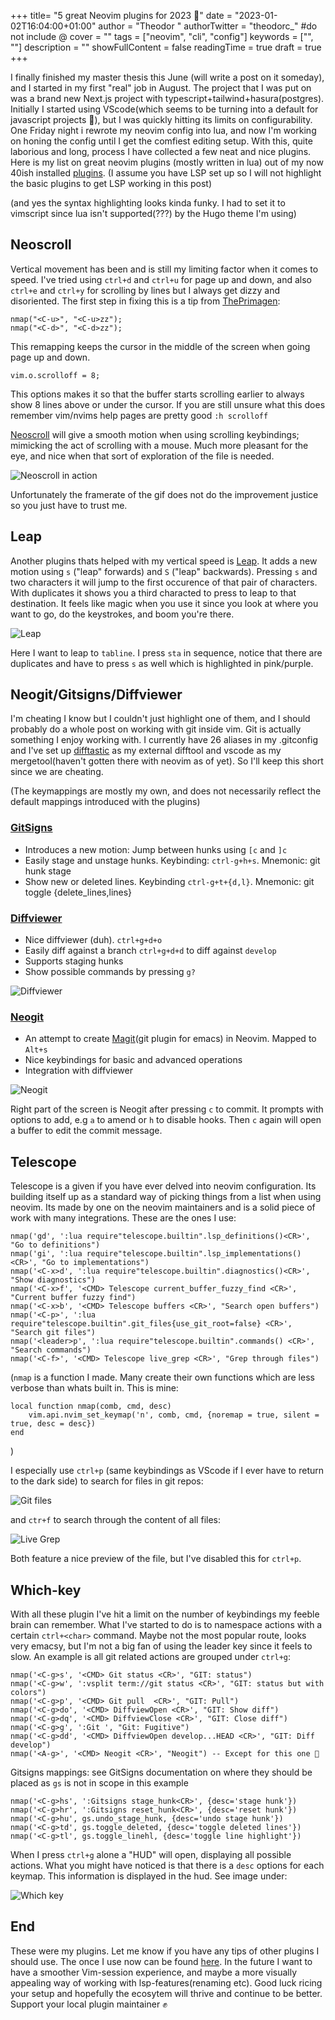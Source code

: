+++
title= "5 great Neovim plugins for 2023 🤙"
date = "2023-01-02T16:04:00+01:00"
author = "Theodor "
authorTwitter = "theodorc_" #do not include @
cover = ""
tags = ["neovim", "cli", "config"]
keywords = ["", ""]
description = ""
showFullContent = false
readingTime = true
draft = true
+++

I finally finished my master thesis this June (will write a post on it someday),
and I started in my first "real" job in August. The project that I was put on
was a brand new Next.js project with typescript+tailwind+hasura(postgres).
Initially I started using VScode(which seems to be turning into a default for
javascript projects 🤷), but I was quickly hitting its limits on
configurability. One Friday night i rewrote my neovim config into lua, and now
I'm working on honing the config until I get the comfiest editing setup. With
this, quite laborious and long, process I have collected a few neat and nice
plugins. Here is my list on great neovim plugins (mostly written in lua) out of
my now 40ish installed
[plugins]("https://github.com/TheodorRene/dotfiles/blob/master/nvim/lua/plugins.lua").
(I assume you have LSP set up so I will not highlight the basic plugins to get
LSP working in this post)

(and yes the syntax highlighting looks kinda funky. I had to set it to vimscript
since lua isn't supported(???) by the Hugo theme I'm using)

## Neoscroll

Vertical movement has been and is still my limiting factor when it comes to
speed. I've tried using `ctrl+d` and `ctrl+u` for page up and down, and also
`ctrl+e` and `ctrl+y` for scrolling by lines but I always get dizzy and
disoriented. The first step in fixing this is a tip from
[ThePrimagen]("https://www.youtube.com/channel/UC8ENHE5xdFSwx71u3fDH5Xw"):

```vim
nmap("<C-u>", "<C-u>zz");
nmap("<C-d>", "<C-d>zz");
```

This remapping keeps the cursor in the middle of the screen when going page up
and down.

```vim
vim.o.scrolloff = 8;
```

This options makes it so that the buffer starts scrolling earlier to always show
8 lines above or under the cursor. If you are still unsure what this does
remember vim/nvims help pages are pretty good `:h scrolloff`

[Neoscroll]("https://github.com/karb94/neoscroll.nvim") will give a smooth
motion when using scrolling keybindings; mimicking the act of scrolling with a
mouse. Much more pleasant for the eye, and nice when that sort of exploration of
the file is needed.

![Neoscroll in action](/img/neoscroll.gif)

Unfortunately the framerate of the gif does not do the improvement justice so
you just have to trust me.

## Leap

Another plugins thats helped with my vertical speed is
[Leap]("https://github.com/ggandor/leap.nvim"). It adds a new motion using `s`
("leap" forwards) and `S` ("leap" backwards). Pressing `s` and two characters it
will jump to the first occurence of that pair of characters. With duplicates it
shows you a third characted to press to leap to that destination. It feels like
magic when you use it since you look at where you want to go, do the keystrokes,
and boom you're there.

![Leap](/img/leap.gif)

Here I want to leap to `tabline`. I press `sta` in sequence, notice that there
are duplicates and have to press `s` as well which is highlighted in pink/purple.

## Neogit/Gitsigns/Diffviewer

I'm cheating I know but I couldn't just highlight one of them, and I should
probably do a whole post on working with git inside vim. Git is actually
something I enjoy working with. I currently have 26 aliases in my .gitconfig and
I've set up [difftastic]("https://difftastic.wilfred.me.uk/") as my external
difftool and vscode as my mergetool(haven't gotten there with neovim as of yet).
So I'll keep this short since we are cheating.

(The keymappings are mostly my own, and does not necessarily reflect the default
mappings introduced with the plugins)

### [GitSigns]("https://github.com/lewis6991/gitsigns.nvim")

- Introduces a new motion: Jump between hunks using `[c` and `]c`
- Easily stage and unstage hunks. Keybinding: `ctrl-g+h+s`. Mnemonic: git
  hunk stage
- Show new or deleted lines. Keybinding `ctrl-g+t+{d,l}`. Mnemonic: git
  toggle {delete_lines,lines}

### [Diffviewer]("https://github.com/sindrets/diffview.nvim")

- Nice diffviewer (duh). `ctrl+g+d+o`
- Easily diff against a branch `ctrl+g+d+d` to diff against `develop`
- Supports staging hunks
- Show possible commands by pressing `g?`

![Diffviewer](/img/diffviewer.png)

### [Neogit]("https://github.com/TimUntersberger/neogit")

- An attempt to create [Magit]("https://magit.vc/")(git plugin for emacs) in Neovim. Mapped to `Alt+s`
- Nice keybindings for basic and advanced operations
- Integration with diffviewer

![Neogit](/img/neogit.png)

Right part of the screen is Neogit after pressing `c` to commit. It prompts with
options to add, e.g `a` to amend or `h` to disable hooks. Then `c` again will
open a buffer to edit the commit message.

## Telescope

Telescope is a given if you have ever delved into neovim configuration. Its
building itself up as a standard way of picking things from a list when using
neovim. Its made by one on the neovim maintainers and is a solid piece of work
with many integrations. These are the ones I use:

```vim
nmap('gd', ':lua require"telescope.builtin".lsp_definitions()<CR>', "Go to definitions")
nmap('gi', ':lua require"telescope.builtin".lsp_implementations()<CR>', "Go to implementations")
nmap('<C-x>d', ':lua require"telescope.builtin".diagnostics()<CR>', "Show diagnostics")
nmap('<C-x>f', '<CMD> Telescope current_buffer_fuzzy_find <CR>', "Current buffer fuzzy find")
nmap('<C-x>b', '<CMD> Telescope buffers <CR>', "Search open buffers")
nmap('<C-p>', ':lua require"telescope.builtin".git_files{use_git_root=false} <CR>', "Search git files")
nmap('<leader>p', ':lua require"telescope.builtin".commands() <CR>', "Search commands")
nmap('<C-f>', '<CMD> Telescope live_grep <CR>', "Grep through files")
```

(`nmap` is a function I made. Many create their own functions which are less
verbose than whats built in. This is mine:

```vim
local function nmap(comb, cmd, desc)
	vim.api.nvim_set_keymap('n', comb, cmd, {noremap = true, silent = true, desc = desc})
end
```

)

I especially use `ctrl+p` (same keybindings as VScode if I ever have to return
to the dark side) to search for files in git repos:

![Git files](/img/git_files.png)

and `ctr+f` to search through the content of
all files:

![Live Grep](/img/live_grep.png)

Both feature a nice preview of the file, but I've disabled this for `ctrl+p`.

## Which-key

With all these plugin I've hit a limit on the number of keybindings my feeble
brain can remember. What I've started to do is to namespace actions with a
certain `ctrl+<char>` command. Maybe not the most popular route, looks very
emacsy, but I'm not a big fan of using the leader key since it feels to slow. An
example is all git related actions are grouped under `ctrl+g`:

```vim
nmap('<C-g>s', '<CMD> Git status <CR>', "GIT: status")
nmap('<C-g>w', ':vsplit term://git status <CR>', "GIT: status but with colors")
nmap('<C-g>p', '<CMD> Git pull  <CR>', "GIT: Pull")
nmap('<C-g>do', '<CMD> DiffviewOpen <CR>', "GIT: Show diff")
nmap('<C-g>dq', '<CMD> DiffviewClose <CR>', "GIT: Close diff")
nmap('<C-g>g', ':Git ', "Git: Fugitive")
nmap('<C-g>dd', '<CMD> DiffviewOpen develop...HEAD <CR>', "GIT: Diff develop")
nmap('<A-g>', '<CMD> Neogit <CR>', "Neogit") -- Except for this one 🤷
```

Gitsigns mappings: see GitSigns documentation on where they should be placed
as `gs` is not in scope in this example

```vim
nmap('<C-g>hs', ':Gitsigns stage_hunk<CR>', {desc='stage hunk'})
nmap('<C-g>hr', ':Gitsigns reset_hunk<CR>', {desc='reset hunk'})
nmap('<C-g>hu', gs.undo_stage_hunk, {desc='undo stage hunk'})
nmap('<C-g>td', gs.toggle_deleted, {desc='toggle deleted lines'})
nmap('<C-g>tl', gs.toggle_linehl, {desc='toggle line highlight'})
```

When I press `ctrl+g` alone a "HUD" will open, displaying all possible actions.
What you might have noticed is that there is a `desc` options for each keymap.
This information is displayed in the hud. See image under:

![Which key](/img/which-key.png)

## End

These were my plugins. Let me know if you have any tips of other plugins I
should use. The once I use now can be found [here]("https://github.com/TheodorRene/dotfiles"). In the future I want
to have a smoother Vim-session experience, and maybe a more visually appealing
way of working with lsp-features(renaming etc). Good luck ricing your setup and
hopefully the ecosytem will thrive and continue to be better. Support your local
plugin maintainer ✊
